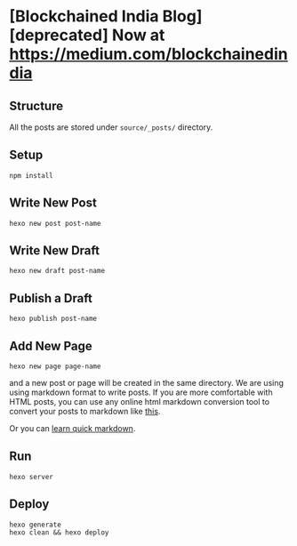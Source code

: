# [Blockchained India Blog][deprecated] Now at https://medium.com/blockchainedindia


## Structure

All the posts are stored under `source/_posts/` directory.


## Setup

```
npm install
```


## Write New Post

```
hexo new post post-name

```

## Write New Draft

```
hexo new draft post-name

```

## Publish a Draft

```
hexo publish post-name
```

## Add New Page

```
hexo new page page-name

```

and a new post or page will be created in the same directory. We are using using markdown format to write posts. If you
are more comfortable with HTML posts, you can use any online html markdown conversion tool to convert your posts to markdown like [this](https://domchristie.github.io/to-markdown).

Or you can [learn quick markdown](https://github.com/adam-p/markdown-here/wiki/Markdown-Cheatsheet).


## Run

```
hexo server
```


## Deploy

```
hexo generate
hexo clean && hexo deploy
```

